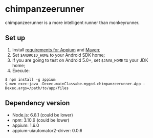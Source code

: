 # chimpanzeerunner

chimpanzeerunner is a more intelligent runner than monkeyrunner.

## Set up

1. Install [requirements for Appium](http://appium.io/slate/en/master/?java#requirements) and
   [Maven](https://maven.apache.org/);
2. Set `$ANDROID_HOME` to your Android SDK home;
3. If you are going to test on Android 5.0+, set `$JAVA_HOME` to your JDK home;
4. Execute:
```
$ npm install -g appium
$ mvn exec:java -Dexec.mainClass=be.mygod.chimpanzeerunner.App -Dexec.args=/path/to/app/files
```

## Dependency version

* Node.js: 6.8.1 (could be lower)
* npm: 3.10.9 (could be lower)
* appium: 1.6.0
* appium-uiautomator2-driver: 0.0.6
